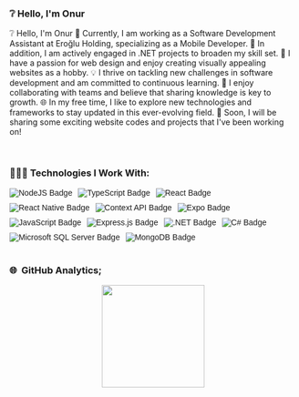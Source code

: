 ### ❔ Hello, I'm Onur

❔ Hello, I'm Onur
📱 Currently, I am working as a Software Development Assistant at Eroğlu Holding, specializing as a Mobile Developer.
🔧 In addition, I am actively engaged in .NET projects to broaden my skill set.
🎨 I have a passion for web design and enjoy creating visually appealing websites as a hobby.
💡 I thrive on tackling new challenges in software development and am committed to continuous learning.
🤝 I enjoy collaborating with teams and believe that sharing knowledge is key to growth.
🌐 In my free time, I like to explore new technologies and frameworks to stay updated in this ever-evolving field.
🚀 Soon, I will be sharing some exciting website codes and projects that I've been working on!

<br/>

### 👨🏻‍💻 Technologies I Work With:
<div style="display: flex; flex-wrap: wrap; gap: 10px; font-family: Arial, sans-serif;">
    <img src="https://img.shields.io/badge/node.js-6DA55F?style=for-the-badge&logo=node.js&logoColor=white" alt="NodeJS Badge"/>
    <img src="https://img.shields.io/badge/typescript-%23007ACC.svg?style=for-the-badge&logo=typescript&logoColor=white" alt="TypeScript Badge"/>
    <img src="https://img.shields.io/badge/react-%2320232a.svg?style=for-the-badge&logo=react&logoColor=%2361DAFB" alt="React Badge"/>
    <img src="https://img.shields.io/badge/react_native-%2320232a.svg?style=for-the-badge&logo=react&logoColor=%2361DAFB" alt="React Native Badge"/>
    <img src="https://img.shields.io/badge/Context--Api-000000?style=for-the-badge&logo=react" alt="Context API Badge"/>
    <img src="https://img.shields.io/badge/expo-1C1E24?style=for-the-badge&logo=expo&logoColor=#D04A37" alt="Expo Badge"/>
    <img src="https://img.shields.io/badge/javascript-%23323330.svg?style=for-the-badge&logo=javascript&logoColor=%23F7DF1E" alt="JavaScript Badge"/>
    <img src="https://img.shields.io/badge/express.js-%23404d59.svg?style=for-the-badge&logo=express&logoColor=%2361DAFB" alt="Express.js Badge"/>
    <img src="https://img.shields.io/badge/.NET-5C2D91?style=for-the-badge&logo=.net&logoColor=white" alt=".NET Badge"/>
    <img src="https://img.shields.io/badge/c%23-%23239120.svg?style=for-the-badge&logo=csharp&logoColor=white" alt="C# Badge"/>
    <img src="https://img.shields.io/badge/Microsoft%20SQL%20Server-CC2927?style=for-the-badge&logo=microsoft%20sql%20server&logoColor=white" alt="Microsoft SQL Server Badge"/>
    <img src="https://img.shields.io/badge/MongoDB-%234ea94b.svg?style=for-the-badge&logo=mongodb&logoColor=white" alt="MongoDB Badge"/>
</div>

<br/>

### 🌐 &nbsp;GitHub Analytics;

<p align="center"> 
  <a href="https://github.com/OnrArda01"> 
    <img height="180em" src="https://github-readme-stats-eight-theta.vercel.app/api?username=OnrArda01&show_icons=true&theme=algolia&include_all_commits=true&count_private=true"/> 
  </a>
</p>

<br/>

